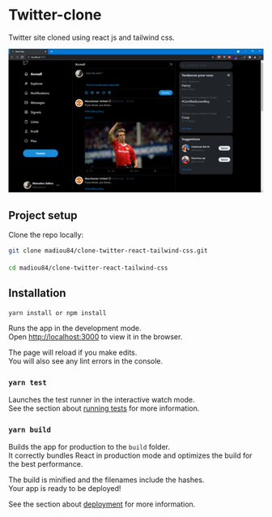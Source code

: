 # Twitter-clone                                                                   
                                                                                  
Twitter site cloned using react js and tailwind css.                                
                                                                                  
![](https://raw.githubusercontent.com//madiou84/clone-twitter-react-tailwind-css/master/screenshot.png)                                                              
                                                                                  
## Project setup
Clone the repo locally:
```sh
git clone madiou84/clone-twitter-react-tailwind-css.git

cd madiou84/clone-twitter-react-tailwind-css
```

## Installation
```
yarn install or npm install
```

Runs the app in the development mode.\
Open [http://localhost:3000](http://localhost:3000) to view it in the browser.

The page will reload if you make edits.\
You will also see any lint errors in the console.

### `yarn test`

Launches the test runner in the interactive watch mode.\
See the section about [running tests](https://facebook.github.io/create-react-app/docs/running-tests) for more information.

### `yarn build`

Builds the app for production to the `build` folder.\
It correctly bundles React in production mode and optimizes the build for the best performance.

The build is minified and the filenames include the hashes.\
Your app is ready to be deployed!

See the section about [deployment](https://facebook.github.io/create-react-app/docs/deployment) for more information.
